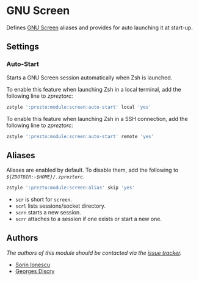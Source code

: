 GNU Screen
==========

Defines [GNU Screen][1] aliases and provides for auto launching it at start-up.

Settings
--------

### Auto-Start

Starts a GNU Screen session automatically when Zsh is launched.

To enable this feature when launching Zsh in a local terminal, add the
following line to *zpreztorc*:

```sh
zstyle ':prezto:module:screen:auto-start' local 'yes'
```

To enable this feature when launching Zsh in a SSH connection, add the
following line to *zpreztorc*:

```sh
zstyle ':prezto:module:screen:auto-start' remote 'yes'
```

Aliases
-------

Aliases are enabled by default. To disable them, add the following to
_`${ZDOTDIR:-$HOME}/.zpreztorc`_.

```sh
zstyle ':prezto:module:screen:alias' skip 'yes'
```

- `scr` is short for `screen`.
- `scrl` lists sessions/socket directory.
- `scrn` starts a new session.
- `scrr` attaches to a session if one exists or start a new one.

Authors
-------

*The authors of this module should be contacted via the [issue tracker][2].*

  - [Sorin Ionescu](https://github.com/sorin-ionescu)
  - [Georges Discry](https://github.com/gdiscry)

[1]: http://www.gnu.org/software/screen/
[2]: https://github.com/sorin-ionescu/prezto/issues
